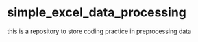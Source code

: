 # simple_excel_data_processing
this is a repository to store coding practice in preprocessing data 
